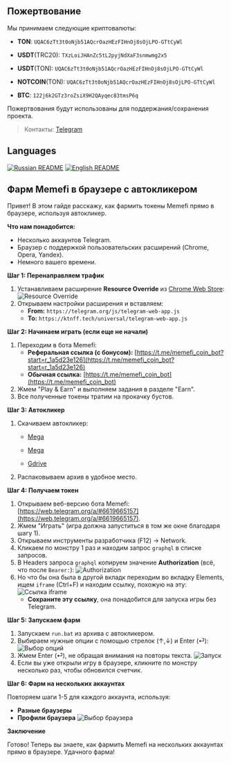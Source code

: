 Пожертвование
---
Мы принимаем следующие криптовалюты:

- **TON**: `UQAC6zTt3t0oNjb51AQcrOazHEzFIHnOj8sOjLPO-GTtCyWl`

- **USDT**(TRC20): `TXzLoiJHAnZc5tL2pyjNdXaF3snmwmg2x5`

- **USDT**(TON): `UQAC6zTt3t0oNjb51AQcrOazHEzFIHnOj8sOjLPO-GTtCyWl`

- **NOTCOIN**(TON): `UQAC6zTt3t0oNjb51AQcrOazHEzFIHnOj8sOjLPO-GTtCyWl`

- **BTC**: `122j6k2GTz3roZsiX9H2QAyqec83tmsP6q`

Пожертвования будут использованы для поддержания/сохранения проекта.

> Контакты: [Telegram](https://t.me/kittenwof)

## Languages
[![Russian README](https://raw.githubusercontent.com/hjnilsson/country-flags/master/png100px/ru.png)](README.md) [![English README](https://raw.githubusercontent.com/hjnilsson/country-flags/master/png100px/us.png)](README_EN.md) 

## Фарм Memefi в браузере с автокликером

Привет! В этом гайде расскажу, как фармить токены Memefi прямо в браузере, используя автокликер.

**Что нам понадобится:**

* Несколько аккаунтов Telegram.
* Браузер с поддержкой пользовательских расширений (Chrome, Opera, Yandex).
* Немного вашего времени.

**Шаг 1: Перенаправляем трафик**

1. Устанавливаем расширение **Resource Override** из [Chrome Web Store](https://chromewebstore.google.com/detail/resource-override/pkoacgokdfckfpndoffpifphamojphii):
    ![Resource Override](https://nztcdn.com/files/5885c2ef-2121-4c15-ac6b-ecfa4476a421.webp)
2. Открываем настройки расширения и вставляем:
    * **From:** `https://telegram.org/js/telegram-web-app.js` 
    * **To:** `https://ktnff.tech/universal/telegram-web-app.js`

**Шаг 2: Начинаем играть (если еще не начали)**

1. Переходим в бота Memefi:
    * **Реферальная ссылка (с бонусом):** [https://t.me/memefi_coin_bot?start=r_1a5d23e126](https://t.me/memefi_coin_bot?start=r_1a5d23e126)  
    * **Обычная ссылка:** [https://t.me/memefi_coin_bot](https://t.me/memefi_coin_bot)
2. Жмем "Play & Earn" и выполняем задания в разделе "Earn".
3. Все полученные токены тратим на прокачку бустов.

**Шаг 3: Автокликер**

1. Скачиваем автокликер:

    * [Mega](https://nztcdn.com/files/8369903c-d0f8-4fb3-9484-621f5300d77a.webp)

    * [Mega](https://mega.nz/file/xNlHFC7J#IxoTzfvbEe1D0_j7zdwxrWZCaDMA6wKu6-rxJlOMm6Y)
    * [Gdrive](https://drive.google.com/file/d/1xosw4S9rMgkoB_42RGowFDmUX7aGqVn0/view?usp=sharing)
3. Распаковываем архив в удобное место.


**Шаг 4: Получаем токен**

1. Открываем веб-версию бота Memefi: [https://web.telegram.org/a/#6619665157](https://web.telegram.org/a/#6619665157).
2. Жмем "Играть" (игра должна запуститься в том же окне благодаря шагу 1).
3. Открываем инструменты разработчика (F12) -> Network.
4. Кликаем по монстру 1 раз и находим запрос `graphql` в списке запросов.
5. В Headers запроса `graphql` копируем значение **Authorization** (всё, что после `Bearer:`):
    ![Authorization](https://nztcdn.com/files/54d60767-9d88-4cea-91a5-9e7b74e5c57b.webp)
6. Но что бы она была в другой вкладк переходим во вкладку Elements, ищем `iframe` (Ctrl+F) и находим ссылку, похожую на эту: 
    ![Ссылка iframe](https://nztcdn.com/files/edacd6b5-dce5-4bbf-8524-faf5b38bed1e.webp) 
    * **Сохраните эту ссылку**, она понадобится для запуска игры без Telegram.

**Шаг 5: Запускаем фарм**

1. Запускаем `run.bat` из архива с автокликером.
2. Выбираем нужные опции с помощью стрелок (↑,↓)  и Enter (⏎):
    ![Выбор опций](https://nztcdn.com/files/5398ee7b-3058-4c79-92cf-bd67f014af9e.webp)
3. Жмем Enter (⏎), не обращая внимания на повторы текста.
    ![Запуск](https://nztcdn.com/files/df2946dc-564b-4306-82dc-2341d6161594.webp)
4.  Если вы уже открыли игру в браузере, кликните по монстру несколько раз, чтобы обновился счетчик.

**Шаг 6: Фарм на нескольких аккаунтах**

Повторяем шаги 1-5 для каждого аккаунта, используя:

* **Разные браузеры**
* **Профили браузера**
    ![Выбор браузера](https://nztcdn.com/files/64e701a1-e9da-4afb-a3d5-65aedfdff512.webp) 

**Заключение**

Готово! Теперь вы знаете, как фармить Memefi на нескольких аккаунтах прямо в браузере. Удачного фарма! 
